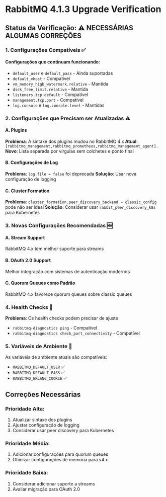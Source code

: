 # RabbitMQ 4.1.3 Upgrade Verification

## Status da Verificação: ⚠️ NECESSÁRIAS ALGUMAS CORREÇÕES

### 1. Configurações Compatíveis ✅

#### Configurações que continuam funcionando:
- `default_user` e `default_pass` - Ainda suportadas
- `default_vhost` - Compatível
- `vm_memory_high_watermark.relative` - Mantida
- `disk_free_limit.relative` - Mantida
- `listeners.tcp.default` - Compatível
- `management.tcp.port` - Compatível
- `log.console` e `log.console.level` - Mantidas

### 2. Configurações que Precisam ser Atualizadas ⚠️

#### A. Plugins
**Problema**: A sintaxe dos plugins mudou no RabbitMQ 4.x
**Atual**: `[rabbitmq_management,rabbitmq_prometheus,rabbitmq_management_agent].`
**Novo**: Lista separada por vírgulas sem colchetes e ponto final

#### B. Configurações de Log
**Problema**: `log.file = false` foi deprecada
**Solução**: Usar nova configuração de logging

#### C. Cluster Formation
**Problema**: `cluster_formation.peer_discovery_backend = classic_config` pode não ser ideal
**Solução**: Considerar usar `rabbit_peer_discovery_k8s` para Kubernetes

### 3. Novas Configurações Recomendadas 🆕

#### A. Stream Support
RabbitMQ 4.x tem melhor suporte para streams

#### B. OAuth 2.0 Support
Melhor integração com sistemas de autenticação modernos

#### C. Quorum Queues como Padrão
RabbitMQ 4.x favorece quorum queues sobre classic queues

### 4. Health Checks 🔧

**Problema**: Os health checks podem precisar de ajuste
- `rabbitmq-diagnostics ping` - Compatível
- `rabbitmq-diagnostics check_port_connectivity` - Compatível

### 5. Variáveis de Ambiente 🔧

As variáveis de ambiente atuais são compatíveis:
- `RABBITMQ_DEFAULT_USER` ✅
- `RABBITMQ_DEFAULT_PASS` ✅ 
- `RABBITMQ_ERLANG_COOKIE` ✅

## Correções Necessárias

### Prioridade Alta:
1. Atualizar sintaxe dos plugins
2. Ajustar configuração de logging
3. Considerar usar peer discovery para Kubernetes

### Prioridade Média:
1. Adicionar configurações para quorum queues
2. Otimizar configurações de memoria para v4.x

### Prioridade Baixa:
1. Considerar adicionar suporte a streams
2. Avaliar migração para OAuth 2.0
